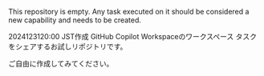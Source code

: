 This repository is empty. Any task executed on it should be considered a new capability and needs to be created.

2024123120:00 JST作成
GitHub Copilot Workspaceのワークスペース タスクをシェアするお試しリポジトリです。

ご自由に作成してみてください。